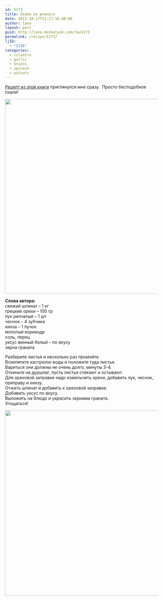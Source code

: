 ```yaml
---
id: 5173
title: Пхали из шпината
date: 2011-10-17T21:17:16-08:00
author: lana
layout: post
guid: http://lana.moskalyuk.com/?p=5173
permalink: /recipe/5173/
ljID:
  - "2126"
categories:
  - cilantro
  - garlic
  - onions
  - spinach
  - walnuts
---
```

[Рецепт из этой книги](http://www.ozon.ru/context/detail/id/5633606) приглянулся мне сразу.  Просто бесподобное пхали!

<img loading="lazy" class="alignnone" title="pxali" src="http://farm7.static.flickr.com/6046/6256502788_7ab516ac57_z.jpg" alt="" width="596" height="640" /> 

**Слова автора:**  
свежий шпинат &#8211; 1 кг  
грецкие орехи &#8211; 100 гр  
лук репчатый &#8211; 1 шт  
чеснок &#8211; 4 зубчика  
кинза &#8211; 1 пучок  
молотый кориандр  
соль, перец  
уксус винный белый &#8211; по вкусу  
зерна граната

Разберите листья и несколько раз промойте.  
Вскипятите кастрюлю воды и положите туда листья.  
Вариться они должны не очень долго, минуты 3-4.  
Откиньте на дуршлаг, пусть листья стекают и остывают.  
Для ореховой заправке надо измельчить орехи, добавить лук, чеснок, приправу и кинзу.  
Отжать шпинат и добавить к ореховой заправке.  
Добавить уксус по вкусу.  
Выложить на блюдо и украсить зернами граната.  
Угощаться!

<img loading="lazy" class="alignnone" title="phali" src="http://farm7.static.flickr.com/6178/6256503060_9c0ebd2238_z.jpg" alt="" width="640" height="609" /> 

&nbsp;